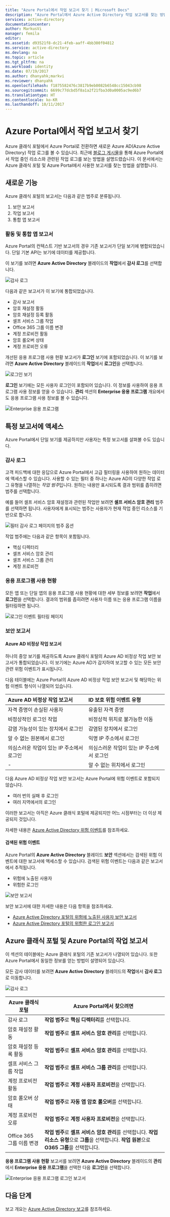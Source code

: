 ```yaml
---
title: "Azure Portal에서 작업 보고서 찾기 | Microsoft Docs"
description: "Azure Portal에서 Azure Active Directory 작업 보고서를 찾는 방법을 알아봅니다."
services: active-directory
documentationcenter: 
author: MarkusVi
manager: femila
editor: 
ms.assetid: d93521f8-dc21-4feb-aaff-4bb300f04812
ms.service: active-directory
ms.devlang: na
ms.topic: article
ms.tgt_pltfrm: na
ms.workload: identity
ms.date: 07/19/2017
ms.author: dhanyahk;markvi
ms.reviewer: dhanyahk
ms.openlocfilehash: f1875582476c3817b9eb0082b6548cc15043cb98
ms.sourcegitcommit: 6699c77dcbd5f8a1a2f21fba3d0a0005ac9ed6b7
ms.translationtype: HT
ms.contentlocale: ko-KR
ms.lasthandoff: 10/11/2017
---
```

# <a name="find-activity-reports-in-the-azure-portal"></a>Azure Portal에서 작업 보고서 찾기

Azure 클래식 포털에서 Azure Portal로 전환하면 새로운 Azure AD(Azure Active Directory) 작업 로그를 볼 수 있습니다. 최근에 [블로그 게시물](https://blogs.technet.microsoft.com/enterprisemobility/2016/11/08/azuread-weve-just-turned-on-detailed-auditing-and-sign-in-logs-in-the-new-azure-portal/)을 통해 Azure Portal에서 작업 중인 리소스와 관련된 작업 로그를 보는 방법을 설명드렸습니다. 이 문서에서는 Azure 클래식 포털 및 Azure Portal에서 사용한 보고서를 찾는 방법을 설명합니다.

## <a name="whats-new"></a>새로운 기능

Azure 클래식 포털의 보고서는 다음과 같은 범주로 분류됩니다.

1.  보안 보고서
2.  작업 보고서
3.  통합 앱 보고서

### <a name="activity-and-integrated-app-reports"></a>활동 및 통합 앱 보고서

Azure Portal의 컨텍스트 기반 보고서의 경우 기존 보고서가 단일 보기에 병합되었습니다. 단일 기본 API는 보기에 데이터를 제공합니다.

이 보기를 보려면 **Azure Active Directory** 블레이드의 **작업**에서 **감사 로그**를 선택합니다.

![감사 로그](./media/active-directory-reporting-migration/482.png "감사 로그")

다음과 같은 보고서가 이 보기에 통합되었습니다.

-   감사 보고서
-   암호 재설정 활동
-   암호 재설정 등록 활동
-   셀프 서비스 그룹 작업
-   Office 365 그룹 이름 변경
-   계정 프로비전 활동
-   암호 롤오버 상태
-   계정 프로비전 오류


개선된 응용 프로그램 사용 현황 보고서가 **로그인** 보기에 포함되었습니다. 이 보기를 보려면 **Azure Active Directory** 블레이드의 **작업**에서 **로그인**을 선택합니다.

![로그인 보기](./media/active-directory-reporting-migration/483.png "로그인 보기")

**로그인** 보기에는 모든 사용자 로그인이 포함되어 있습니다. 이 정보를 사용하여 응용 프로그램 사용 정보를 얻을 수 있습니다. **관리** 섹션의 **Enterprise 응용 프로그램** 개요에서도 응용 프로그램 사용 정보를 볼 수 있습니다.

![Enterprise 응용 프로그램](./media/active-directory-reporting-migration/484.png "Enterprise 응용 프로그램")

## <a name="access-a-specific-report"></a>특정 보고서에 액세스

Azure Portal에서 단일 보기를 제공하지만 사용자는 특정 보고서를 살펴볼 수도 있습니다.

### <a name="audit-logs"></a>감사 로그

고객 피드백에 대한 응답으로 Azure Portal에서 고급 필터링을 사용하여 원하는 데이터에 액세스할 수 있습니다. 사용할 수 있는 필터 중 하나는 Azure AD의 다양한 작업 로그 유형을 나열하는 *작업 범주*입니다. 원하는 내용만 표시되도록 결과 범위를 좁히려면 범주를 선택합니다.

예를 들어 셀프 서비스 암호 재설정과 관련된 작업만 보려면 **셀프 서비스 암호 관리** 범주를 선택하면 됩니다. 사용자에게 표시되는 범주는 사용자가 현재 작업 중인 리소스를 기반으로 합니다.  

![필터 감사 로그 페이지의 범주 옵션](./media/active-directory-reporting-migration/06.png "필터 감사 로그 페이지의 범주 옵션")

작업 범주에는 다음과 같은 항목이 포함됩니다.

- 핵심 디렉터리
- 셀프 서비스 암호 관리
- 셀프 서비스 그룹 관리
- 계정 프로비전

### <a name="application-usage"></a>응용 프로그램 사용 현황

모든 앱 또는 단일 앱의 응용 프로그램 사용 현황에 대한 세부 정보를 보려면 **작업**에서 **로그인**을 선택합니다. 결과의 범위를 좁히려면 사용자 이름 또는 응용 프로그램 이름을 필터링하면 됩니다.

![로그인 이벤트 필터링 페이지](./media/active-directory-reporting-migration/07.png "로그인 이벤트 필터링 페이지")

### <a name="security-reports"></a>보안 보고서

#### <a name="azure-ad-anomalous-activity-reports"></a>Azure AD 비정상 작업 보고서

하나의 중앙 보기를 제공하도록 Azure 클래식 포털의 Azure AD 비정상 작업 보안 보고서가 통합되었습니다. 이 보기에는 Azure AD가 감지하여 보고할 수 있는 모든 보안 관련 위험 이벤트가 표시됩니다.

다음 테이블에는 Azure Portal의 Azure AD 비정상 작업 보안 보고서 및 해당하는 위험 이벤트 형식이 나열되어 있습니다.

| Azure AD 비정상 작업 보고서 |  ID 보호 위험 이벤트 유형|
| :--- | :--- |
| 자격 증명이 손실된 사용자 | 유출된 자격 증명 |
| 비정상적인 로그인 작업 | 비정상적 위치로 불가능한 이동 |
| 감염 가능성이 있는 장치에서 로그인 | 감염된 장치에서 로그인|
| 알 수 없는 원본에서 로그인 | 익명 IP 주소에서 로그인 |
| 의심스러운 작업이 있는 IP 주소에서 로그인 | 의심스러운 작업이 있는 IP 주소에서 로그인 |
| - | 알 수 없는 위치에서 로그인 |

다음 Azure AD 비정상 작업 보안 보고서는 Azure Portal에 위험 이벤트로 포함되지 않습니다.

* 여러 번의 실패 후 로그인
* 여러 지역에서의 로그인

이러한 보고서는 아직은 Azure 클래식 포털에 제공되지만 어느 시점부터는 더 이상 제공되지 것입니다.

자세한 내용은 [Azure Active Directory 위험 이벤트](active-directory-identity-protection-risk-events.md)를 참조하세요.  


#### <a name="detected-risk-events"></a>검색된 위험 이벤트

Azure Portal의 **Azure Active Directory** 블레이드 **보안** 섹션에서는 검색된 위험 이벤트에 대한 보고서에 액세스할 수 있습니다. 검색된 위험 이벤트는 다음과 같은 보고서에서 추적됩니다.   

- 위험에 노출된 사용자
- 위험한 로그인

![보안 보고서](./media/active-directory-reporting-migration/04.png "보안 보고서")

보안 보고서에 대한 자세한 내용은 다음 항목을 참조하세요.

- [Azure Active Directory 포털의 위험에 노출된 사용자 보안 보고서](active-directory-reporting-security-user-at-risk.md)
- [Azure Active Directory 포털의 위험한 로그인 보고서](active-directory-reporting-security-risky-sign-ins.md)


## <a name="activity-reports-in-the-azure-classic-portal-vs-the-azure-portal"></a>Azure 클래식 포털 및 Azure Portal의 작업 보고서

이 섹션의 테이블에는 Azure 클래식 포털의 기존 보고서가 나열되어 있습니다. 또한 Azure Portal에서 동일한 정보를 얻는 방법이 설명되어 있습니다.

모든 감사 데이터를 보려면 **Azure Active Directory** 블레이드의 **작업**에서 **감사 로그**로 이동합니다.

![감사 로그](./media/active-directory-reporting-migration/61.png "감사 로그")

| Azure 클래식 포털                 | Azure Portal에서 찾으려면                                                         |
| ---                                  | ---                                                                        |
| 감사 로그                           | **작업 범주**로 **핵심 디렉터리**를 선택합니다.                       |
| 암호 재설정 활동              | **작업 범주**로 **셀프 서비스 암호 관리**를 선택합니다. |
| 암호 재설정 등록 활동 | **작업 범주**로 **셀프 서비스 암호 관리**를 선택합니다.     |
| 셀프 서비스 그룹 작업         | **작업 범주**로 **셀프 서비스 그룹 관리**를 선택합니다.        |
| 계정 프로비전 활동        | **작업 범주**로 **계정 사용자 프로비전**을 선택합니다.         |
| 암호 롤오버 상태             | **작업 범주**로 **자동 앱 암호 롤오버**를 선택합니다.      |
| 계정 프로비전 오류          | **작업 범주**로 **계정 사용자 프로비전**을 선택합니다.        |
| Office 365 그룹 이름 변경         | **작업 범주**로 **셀프 서비스 암호 관리**를 선택합니다. **작업 리소스 유형**으로 **그룹**을 선택합니다. **작업 원본**으로 **O365 그룹**을 선택합니다.|

**응용 프로그램 사용 현황** 보고서를 보려면 **Azure Active Directory** 블레이드의 **관리**에서 **Enterprise 응용 프로그램**을 선택한 다음 **로그인**을 선택합니다.


![Enterprise 응용 프로그램 로그인 보고서](./media/active-directory-reporting-migration/199.png "Enterprise 응용 프로그램 로그인 보고서")

## <a name="next-steps"></a>다음 단계

보고 개요는 [Azure Active Directory 보고](active-directory-reporting-azure-portal.md)를 참조하세요.
